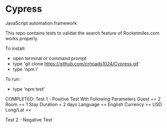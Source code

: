 # Cypress
JavaScript automation framework

This repo contains tests to validat the search feature of Rocketmiles.com works properly.

To install:
 - open terminal or command prompt
 - type 'git clone https://github.com/crhoads1024/Cypress.git'
 - type 'npm i'
 
To run:
 - type 'npm test'
 

COMPLETED:
Test 1 - Positive Test Wth Following Parameters
Guest == 2
Room == 1
Stay Duration = 2 days
Language == English
Currency == USD
Long/Lat == 


Test 2 - Negative Test
